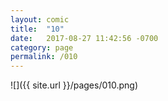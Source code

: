 ```yaml
---
layout: comic
title:  "10"
date:   2017-08-27 11:42:56 -0700
category: page
permalink: /010
---
```

![]({{ site.url }}/pages/010.png)
